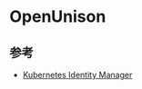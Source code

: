 # OpenUnison


## 参考

* [Kubernetes Identity Manager](https://github.com/TremoloSecurity/openunison-qs-kubernetes)
